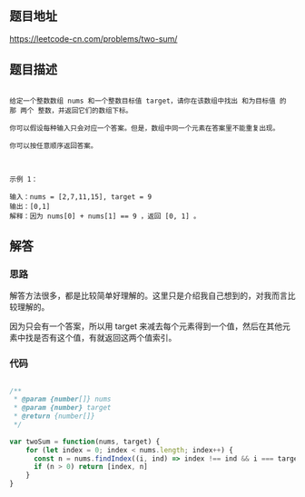 ## 题目地址

https://leetcode-cn.com/problems/two-sum/

## 题目描述

```

给定一个整数数组 nums 和一个整数目标值 target，请你在该数组中找出 和为目标值 的那 两个 整数，并返回它们的数组下标。

你可以假设每种输入只会对应一个答案。但是，数组中同一个元素在答案里不能重复出现。

你可以按任意顺序返回答案。

 

示例 1：

输入：nums = [2,7,11,15], target = 9
输出：[0,1]
解释：因为 nums[0] + nums[1] == 9 ，返回 [0, 1] 。

```

## 解答

### 思路

解答方法很多，都是比较简单好理解的。这里只是介绍我自己想到的，对我而言比较理解的。

因为只会有一个答案，所以用 target 来减去每个元素得到一个值，然后在其他元素中找是否有这个值，有就返回这两个值索引。

### 代码

```js

/**
 * @param {number[]} nums
 * @param {number} target
 * @return {number[]}
 */
 
var twoSum = function(nums, target) {
    for (let index = 0; index < nums.length; index++) {
      const n = nums.findIndex((i, ind) => index !== ind && i === target - nums[index])
      if (n > 0) return [index, n]
    }
}

```
